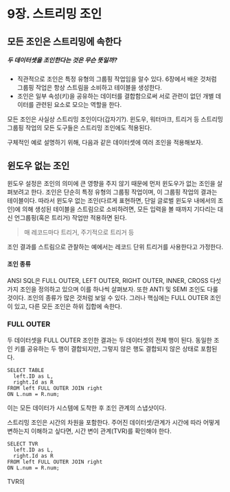 # 9장. 스트리밍 조인
## 모든 조인은 스트리밍에 속한다
##### 두 데이터셋을 조인한다는 것은 무슨 뜻일까?
- 직관적으로 조인은 특정 유형의 그룹핑 작업임을 알수 있다. 6장에서 배운 것처럼 그룹핑 작업은 항상 스트림을 소비하고 테이블을 생성한다.
- 조인은 일부 속성(키)을 공유하는 데이터를 결합함으로써 서로 관련이 없던 개별 데이터를 관련된 요소로 모으는 역할을 한다.

모든 조인은 사실상 스트리밍 조인이다(갑자기?). 윈도우, 워터마크, 트리거 등 스트리밍 그룹핑 작업의 모든 도구들은 스트리밍 조인에도 적용된다.

구체적인 예로 설명하기 위해, 다음과 같은 데이터셋에 여러 조인을 적용해보자.

## 윈도우 없는 조인
윈도우 설정은 조인의 의미에 큰 영향을 주지 않기 때문에 먼저 윈도우가 없는 조인을 살펴보려고 한다.
조인은 단순히 특정 유형의 그룹핑 작업이며, 이 그룹핑 작업의 결과는 테이블이다. 따라서 윈도우 없는 조인(다르게 표현하면, 단일 글로벌 윈도우 내에서의 조인)에 의해 생성된 테이블을 스트림으로 소비하려면, 모든 입력을 볼 때까지 기다리는 대신 언그룹핑(혹은 트리거) 작업만 적용하면 된다.
> 매 레코드마다 트리거, 주기적으로 트리거 등

조인 결과를 스트림으로 관찰하는 예에서는 레코드 단위 트리거를 사용한다고 가정한다.

#### 조인 종류
ANSI SQL은 FULL OUTER, LEFT OUTER, RIGHT OUTER, INNER, CROSS 다섯 가지 조인을 정의하고 있으며 이를 하나씩 살펴보자. 또한 ANTI 및 SEMI 조인도 다룰 것이다. 조인의 종류가 많은 것처럼 보일 수 있다. 그러나 핵심에는 FULL OUTER 조인이 있고, 다른 모든 조인은 하위 집합에 속한다.

### FULL OUTER
두 데이터셋을 FULL OUTER 조인한 결과는 두 데이터셋의 전체 행이 된다. 동일한 조인 키를 공유하는 두 행이 결합되지만, 그렇지 않은 행도 결합되지 않은 상태로 포함된다.
```
SELECT TABLE
  left.ID as L,
  right.Id as R
FROM left FULL OUTER JOIN right
ON L.num = R.num;
```

이는 모든 데이터가 시스템에 도착한 후 조인 관계의 스냅샷이다.

스트리밍 조인은 시간의 차원을 포함한다. 주어진 데이터셋/관계가 시간에 따라 어떻게 변하는지 이해하고 싶다면, 시간 변이 관계(TVR)를 확인해야 한다.
```
SELECT TVR
  left.ID as L,
  right.Id as R
FROM left FULL OUTER JOIN right
ON L.num = R.num;
```

TVR의 
